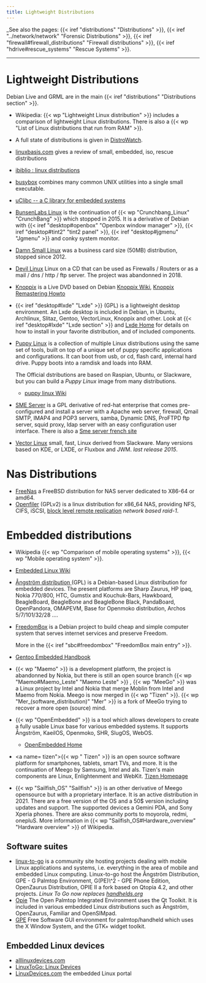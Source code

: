 ```yaml
---
title: Lightweight Distributions
---
```


_See also the pages:
{{< iref "distributions" "Distributions" >}},
{{< iref "../network/network" "Forensic Distributions" >}},
{{< iref "firewall#firewall_distributions" "Firewall distributions" >}},
{{< iref "hdrive#rescue_systems" "Rescue Systems" >}}.

---

# Lightweight Distributions

Debian Live and GRML are in the main {{< iref "distributions" "Distributions section" >}}.

-   Wikipedia: {{< wp "Lightweight Linux distribution" >}} includes a
    comparison of lightweight Linux distributions. There is also
    a {{< wp "List of Linux distributions that run from RAM" >}}.
-   A full state of distributions is given in
    [DistroWatch](http://distrowatch.com).
-   [linuxbasis.com](http://www.linuxbasis.com/distributions.html?/distributions1.html)
    gives a review of small, embedded, iso, rescue distributions
-   [ibiblio : linux distributions](http://distro.ibiblio.org/)
-   [busybox](https://busybox.net/) combines many common UNIX
    utilities into a single small executable.
-   [uClibc -- a C library for embedded systems](http://www.uclibc.org/)
-   <a name="bunsenlabs"></a>[BunsenLabs Linux](https://www.bunsenlabs.org/)
    is the continuation of {{< wp "Crunchbang_Linux" "CrunchBang" >}} which stopped
    in 2015. It is a derivative
    of Debian with {{< iref "desktop#openbox" "Openbox window manager" >}},
    {{< iref "desktop#tint2" "tint2 panel" >}}, {{< iref "desktop#jgmenu" "Jgmenu" >}}
    and conky system monitor.
-   [Damn Small Linux](http://www.damnsmalllinux.org/) was a
    business card size (50MB) distribution, stopped since 2012.
-   [Devil Linux](http://www.devil-linux.org/) Linux on a CD that
    can be used as Firewalls / Routers or as a mail / dns / http / ftp
    server. The project was abandonned in 2018.
-   <a name="knoppix"></a>[Knoppix](http://knoppix.net/) is a Live DVD based on Debian
    [Knoppix Wiki](http://knoppix.net/wiki/Main_Page),
    [Knoppix Remastering Howto
    ](http://knoppix.net/wiki/Knoppix_Remastering_Howto)
-   {{< iref "desktop#lxde" "Lxde" >}} (GPL) is a lightweight
    desktop environment. An Lxde desktop is included in Debian,
    in Ubuntu,
    Archlinux, Slitaz, Gentoo, VectorLinux,  Knoppix and other. Look
    at {{< iref "desktop#lxde" "Lxde section" >}} and
    [Lxde Home](http://lxde.org/lxde)
    for details on how to install in your favorite distribution, and
    of included components.
-   [Puppy Linux](http://puppylinux.com/)
    is a collection of multiple Linux distributions using the same set of tools, built
    on top of a unique set of puppy specific applications and configurations. It can
    boot from usb, or cd, flash card, internal hard drive. Puppy boots into a ramdisk
    and loads into RAM.

    The Official dstributions are based on Raspian, Ubuntu, or Slackware, but you can
    build a _Puppy Linux_ image from many distributions.

    -   [puppy linux Wiki](http://wikka.puppylinux.com/HomePage)

-   [SME Server](http://wiki.contribs.org/) is a GPL derivative of
    red-hat enterprise that comes pre-configured and install a server
    with a Apache web server, firewall, Qmail SMTP, IMAP4 and POP3
    servers, samba, Dynamic DNS, ProFTPD ftp server, squid proxy, ldap
    server with an easy configuration user interface. There is also a
    [Sme server french site](http://smeserver.fr/)
-   [Vector Linux](http://vectorlinux.com/) small, fast, Linux derived from
    Slackware. Many versions based on KDE, or LXDE, or Fluxbox and JWM. _last release
    2015_.



# Nas Distributions
-   [FreeNas](http://www.freenas.org/) a FreeBSD distribution
    for NAS server dedicated to X86-64 or amd64.
-   [Openfiler](http://www.openfiler.com/) (GPLv2) is a linux
    distribution for x86_64 NAS, providing NFS, CIFS, iSCSI,
    [block level remote replication](http://www.drbd.org/) _network
    based raid-1_.

# Embedded distributions
-   Wikipedia {{< wp "Comparison of mobile operating systems" >}},
    {{< wp "Mobile operating system" >}}.
-   [Embedded Linux Wiki ](http://elinux.org/Main_Page)
-   [Ångström distribution
    ](http://en.wikipedia.org/wiki/%C3%85ngstr%C3%B6m_distribution)(GPL)
    is a Debian-based Linux distribution for embedded devices. The
    present platforms are Sharp Zaurus, HP ipaq, Nokia 770/800, HTC,
    Gumstix and Kouchuk-Bars, Hawkboard, BeagleBoard, BeagleBone and
    BeagleBone Black, PandaBoard, OpenPandora, OMAPEVM, Base for Openmoko
    distribution, Archos 5/7/101/32/28 ....
-   [FreedomBox](http://wiki.debian.org/FreedomBox)
    is a Debian project to build cheap and simple computer system that
    serves internet services and preserve Freedom.

    More in the {{< iref "sbc#freedombox" "FreedomBox main entry" >}}.
-   [Gentoo Embedded Handbook
    ](https://gentoo-handbook.lugons.org/proj/en/base/embedded/handbook/index.xml)
-   {{< wp "Maemo" >}} is a development platform, the project is abandonned by Nokia,
    but there is still an open source branch
    {{< wp "Maemo#Maemo_Leste" "Maemo Leste" >}} , {{< wp "MeeGo" >}} was a Linux project
    by Intel and Nokia that merge Moblin from Intel and Maemo from
    Nokia. Meego is now merged in {{< wp "Tizen" >}}.
    {{< wp "Mer_(software_distribution)" "Mer" >}} is a fork of MeeGo trying to recover
    a more open (source) mind.
-   {{< wp "OpenEmbedded" >}} is a tool which allows developers to create a fully usable
    Linux base for various embedded systems. It supports Ångström, KaeilOS, Openmoko,
    SHR, SlugOS, WebOS.
    -    [OpenEmbedded Home](http://www.openembedded.org/)
-   <a name= tizen"></a>{{< wp " Tizen" >}} is an open source software platform for
    smartphones, tablets, smart TVs, and more. It is the continuation of Meego by
    Samsung, Intel and als.  Tizen's main components are Linux, Enlightenment and
    WebKit.  [Tizen Homepage](https://www.tizen.org/)
-   {{< wp "Sailfish_OS"  "Sailfish" >}} is an other derivative of Meego
    opensource but with a proprietary interface. It is an active distribution in 2021.
    There are a free version of the OS and a 50$ version including updates and support.
    The supported devices a Gemini PDA, and Sony Xperia phones. There are akso community
    ports to moyorola, redmi, onepluS. More information in
    {{< wp "Sailfish_OS#Hardware_overview" "Hardware overview" >}} of Wikipedia.

## Software suites
-   [linux-to-go](http://www.linuxtogo.org/ "linuxtogo.org") is a
    community site hosting projects dealing with mobile Linux
    applications and systems, i.e. everything in the area of mobile and
    embedded Linux computing.
     Linux-to-go host the Ångström
    Distribution, GPE - G Palmtop Environment, G(PE)\\^2 - GPE Phone
    Edition, OpenZaurus Distribution, OPIE II a fork based on Qtopia
    4.2, and other projects.
    _Linux To Go now replaces [handhelds.org](http://www.handhelds.org/)_
-   [Opie](http://opie.handhelds.org/) The Open Palmtop Integrated
    Environment uses the Qt Toolkit. It is included in various embedded
    Linux distributions such as Ångström, OpenZaurus, Familiar and
    OpenSIMpad.
-   [GPE](http://gpe.linuxtogo.org/) Free Software GUI environment for
    palmtop/handheld which uses the X Window System, and the GTK+
    widget toolkit.

## Embedded Linux devices
-   [alllinuxdevices.com](http://alllinuxdevices.com/)
-   [LinuxToGo: Linux Devices](http://www.linuxtogo.org/gowiki/LinuxDevices)
-   [LinuxDevices.com](http://www.linuxdevices.com/) the embedded Linux
    portal



<!-- Local Variables: -->
<!-- mode: markdown -->
<!-- ispell-local-dictionary: "english" -->
<!-- End: -->
